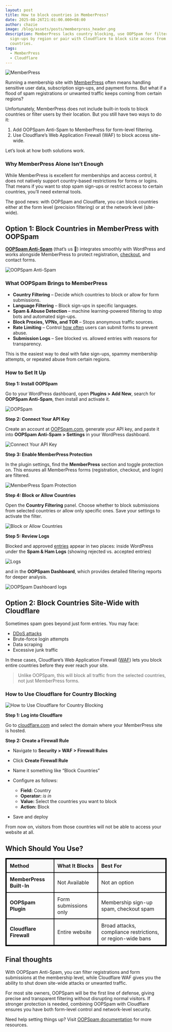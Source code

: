 ```yaml
---
layout: post
title: How to block countries in MemberPress?
date: 2025-08-26T21:01:00.000+08:00
author: chazie
image: /blog/assets/posts/memberpress_header.png
description: MemberPress lacks country blocking, use OOPSpam for filtering
  sign-ups by region or pair with Cloudflare to block site access from unwanted
  countries.
tags:
  - MemberPress
  - Cloudflare
---
```

![MemberPress](/blog/assets/posts/memberpress-homepage.png "MemberPress")

Running a membership site with [MemberPress](https://memberpress.com/) often means handling sensitive user data, subscription sign-ups, and payment forms. But what if a flood of spam registrations or unwanted traffic keeps coming from certain regions?

Unfortunately, MemberPress does not include built-in tools to block countries or filter users by their location. But you still have two ways to do it:

1. Add OOPSpam Anti-Spam to MemberPress for form-level filtering.
2. Use Cloudflare’s Web Application Firewall (WAF) to block access site-wide.

Let’s look at how both solutions work.

### **Why MemberPress Alone Isn’t Enough**

While MemberPress is excellent for memberships and access control, it does not natively support country-based restrictions for forms or logins. That means if you want to stop spam sign-ups or restrict access to certain countries, you’ll need external tools.

The good news: with OOPSpam and Cloudflare, you can block countries either at the form level (precision filtering) or at the network level (site-wide).

## **Option 1: Block Countries in MemberPress with OOPSpam**

**[OOPSpam Anti-Spam](https://wordpress.org/plugins/oopspam-anti-spam/)** (that’s us 👋) integrates smoothly with WordPress and works alongside MemberPress to protect registration, [checkout](https://www.oopspam.com/blog/spam-protection-for-memberpress), and contact forms.

![OOPSpam Anti-Spam](/blog/assets/posts/oopspam-anti-spam-overview.png "OOPSpam Anti-Spam")

### **What OOPSpam Brings to MemberPress**

* **Country Filtering** – Decide which countries to block or allow for form submissions.
* **Language Filtering** – Block sign-ups in specific languages.
* **Spam & Abuse Detection** – machine learning-powered filtering to stop bots and automated sign-ups.
* **Block Proxies, VPNs, and TOR** – Stops anonymous traffic sources.
* **Rate Limiting** – Control [how often](https://www.oopspam.com/blog/protecting-forms-with-rate-limiting-in-wordpress-using-oopspam) users can submit forms to prevent abuse.
* **Submission Logs** – See blocked vs. allowed entries with reasons for transparency.

This is the easiest way to deal with fake sign-ups, spammy membership attempts, or repeated abuse from certain regions.

### **How to Set It Up**

**Step 1: Install OOPSpam**

Go to your WordPress dashboard, open **Plugins > Add New**, search for **OOPSpam Anti-Spam**, then install and activate it.

![OOPSpam](/blog/assets/posts/oopspam-dashboard-api.png "OOPSpam Dashboard")

**Step 2: Connect Your API Key**

Create an account at [OOPSpam.com](https://app.oopspam.com/Identity/Account/Login), generate your API key, and paste it into **OOPSpam Anti-Spam > Settings** in your WordPress dashboard.

![Connect Your API Key](/blog/assets/posts/oopspam-api-key.png "Connect Your API Key")

**Step 3: Enable MemberPress Protection**

In the plugin settings, find the **MemberPress** section and toggle protection on. This ensures all MemberPress forms (registration, checkout, and login) are filtered.

![MemberPress Spam Protection](/blog/assets/posts/memberpress-spam-protection.png "MemberPress Spam Protection")

**Step 4: Block or Allow Countries**

Open the **Country Filtering** panel. Choose whether to block submissions from selected countries or allow only specific ones. Save your settings to activate the filter.

![Block or Allow Countries](/blog/assets/posts/country-filtering-settings.png "Block or Allow Countries")

**Step 5: Review Logs**

Blocked and approved [entries](https://help.oopspam.com/wordpress/form-entries/) appear in two places: inside WordPress under the **Spam & Ham Logs** (showing rejected vs. accepted entries)

![Logs](/blog/assets/posts/form-spam-entries-oopspam.png "Logs")

and in the **OOPSpam Dashboard**, which provides detailed filtering reports for deeper analysis.

![OOPSpam Dashboard logs](/blog/assets/posts/screenshot-1.png "OOPSpam Dashboard logs")

## **Option 2: Block Countries Site-Wide with Cloudflare**

Sometimes spam goes beyond just form entries. You may face:

* [DDoS attacks](https://www.cloudflare.com/learning/ddos/what-is-a-ddos-attack/)
* Brute-force login attempts
* Data scraping
* Excessive junk traffic

In these cases, Cloudflare’s Web Application Firewall ([WAF](https://developers.cloudflare.com/firewall/cf-firewall-rules/)) lets you block entire countries before they ever reach your site.

> Unlike OOPSpam, this will block all traffic from the selected countries, not just MemberPress forms.

### **How to Use Cloudflare for Country Blocking**

![How to Use Cloudflare for Country Blocking](/blog/assets/posts/blocking-countries-in-cloudflare.png "How to Use Cloudflare for Country Blocking")

**Step 1: Log into Cloudflare**

Go to [cloudflare.com](https://dash.cloudflare.com/login) and select the domain where your MemberPress site is hosted.

**Step 2: Create a Firewall Rule**

* Navigate to **Security > WAF > Firewall Rules**
* Click **Create Firewall Rule**
* Name it something like “Block Countries”
* Configure as follows:

  * **Field:** Country
  * **Operator:** *is in*
  * **Value:** Select the countries you want to block
  * **Action:** Block
* Save and deploy

From now on, visitors from those countries will not be able to access your website at all.

## **Which Should You Use?**

<style>
  table {
    border: 2px solid black;
    border-collapse: collapse;
    width: 100%;
  }
  th, td {
    border: 2px solid black;
    padding: 10px;
    text-align: left;
  }
  th {
    background-color: #f9f9f9;
    font-weight: bold;
  }
  td:first-child {
    font-weight: bold;
  }
</style>

<table>
  <thead>
    <tr>
      <th>Method</th>
      <th>What It Blocks</th>
      <th>Best For</th>
    </tr>
  </thead>
  <tbody>
    <tr>
      <td>MemberPress Built-In</td>
      <td>Not Available</td>
      <td>Not an option</td>
    </tr>
    <tr>
      <td>OOPSpam Plugin</td>
      <td>Form submissions only</td>
      <td>Membership sign-up spam, checkout spam</td>
    </tr>
    <tr>
      <td>Cloudflare Firewall</td>
      <td>Entire website</td>
      <td>Broad attacks, compliance restrictions, or region-wide bans</td>
    </tr>
  </tbody>
</table>

## **Final thoughts**

With OOPSpam Anti-Spam, you can filter registrations and form submissions at the membership level, while Cloudflare WAF gives you the ability to shut down site-wide attacks or unwanted traffic.

For most site owners, OOPSpam will be the first line of defense, giving precise and transparent filtering without disrupting normal visitors. If stronger protection is needed, combining OOPSpam with Cloudflare ensures you have both form-level control and network-level security.

Need help setting things up? Visit [OOPSpam documentation](https://www.oopspam.com/help) for more resources.
